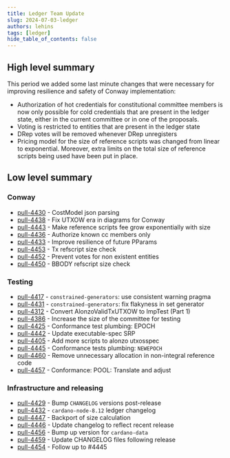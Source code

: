 ```yaml
---
title: Ledger Team Update
slug: 2024-07-03-ledger
authors: lehins
tags: [ledger]
hide_table_of_contents: false
---
```


## High level summary

This period we added some last minute changes that were necessary for improving resilience
and safety of Conway implementation:

* Authorization of hot credentials for constitutional committee members is now only possible
for cold credentials that are present in the ledger state, either in the current committee
or in one of the proposals.
* Voting is restricted to entities that are present in the ledger state
* DRep votes will be removed whenever DRep unregisters
* Pricing model for the size of reference scripts was changed from linear to
  exponential. Moreover, extra limits on the total size of reference scripts being used
  have been put in place.

## Low level summary

### Conway

* [pull-4430] - CostModel json parsing
* [pull-4438] - Fix UTXOW era in diagrams for Conway
* [pull-4443] - Make reference scripts fee grow exponentially with size
* [pull-4436] - Authorize known cc members only
* [pull-4433] - Improve resilience of future PParams
* [pull-4453] - Tx refscript size check
* [pull-4452] - Prevent votes for non existent entities
* [pull-4450] - BBODY refscript size check

### Testing

* [pull-4417] - `constrained-generators`: use consistent warning pragma
* [pull-4431] - `constrained-generators`: fix flakyness in set generator
* [pull-4312] - Convert AlonzoValidTxUTXOW to ImpTest (Part 1)
* [pull-4386] - Increase the size of the committee for testing
* [pull-4425] - Conformance test plumbing: EPOCH
* [pull-4442] - Update executable-spec SRP
* [pull-4405] - Add more scripts to alonzo utxosspec
* [pull-4445] - Conformance tests plumbing: `NEWEPOCH`
* [pull-4460] - Remove unnecessary allocation in non-integral reference code
* [pull-4457] - Conformance: POOL: Translate and adjust

### Infrastructure and releasing

* [pull-4429] - Bump `CHANGELOG` versions post-release
* [pull-4432] - `cardano-node-8.12` ledger changelog
* [pull-4447] - Backport of size calculation
* [pull-4446] - Update changelog to reflect recent release
* [pull-4456] - Bump up version for `cardano-data`
* [pull-4459] - Update CHANGELOG files following release
* [pull-4454] - Follow up to #4445

[pull-4429]: https://github.com/IntersectMBO/cardano-ledger/pull/4429
[pull-4417]: https://github.com/IntersectMBO/cardano-ledger/pull/4417
[pull-4431]: https://github.com/IntersectMBO/cardano-ledger/pull/4431
[pull-4430]: https://github.com/IntersectMBO/cardano-ledger/pull/4430
[pull-4432]: https://github.com/IntersectMBO/cardano-ledger/pull/4432
[pull-4312]: https://github.com/IntersectMBO/cardano-ledger/pull/4312
[pull-4386]: https://github.com/IntersectMBO/cardano-ledger/pull/4386
[pull-4425]: https://github.com/IntersectMBO/cardano-ledger/pull/4425
[pull-4438]: https://github.com/IntersectMBO/cardano-ledger/pull/4438
[pull-4443]: https://github.com/IntersectMBO/cardano-ledger/pull/4443
[pull-4446]: https://github.com/IntersectMBO/cardano-ledger/pull/4446
[pull-4447]: https://github.com/IntersectMBO/cardano-ledger/pull/4447
[pull-4436]: https://github.com/IntersectMBO/cardano-ledger/pull/4436
[pull-4433]: https://github.com/IntersectMBO/cardano-ledger/pull/4433
[pull-4442]: https://github.com/IntersectMBO/cardano-ledger/pull/4442
[pull-4405]: https://github.com/IntersectMBO/cardano-ledger/pull/4405
[pull-4453]: https://github.com/IntersectMBO/cardano-ledger/pull/4453
[pull-4445]: https://github.com/IntersectMBO/cardano-ledger/pull/4445
[pull-4452]: https://github.com/IntersectMBO/cardano-ledger/pull/4452
[pull-4450]: https://github.com/IntersectMBO/cardano-ledger/pull/4450
[pull-4456]: https://github.com/IntersectMBO/cardano-ledger/pull/4456
[pull-4459]: https://github.com/IntersectMBO/cardano-ledger/pull/4459
[pull-4454]: https://github.com/IntersectMBO/cardano-ledger/pull/4454
[pull-4460]: https://github.com/IntersectMBO/cardano-ledger/pull/4460
[pull-4457]: https://github.com/IntersectMBO/cardano-ledger/pull/4457

